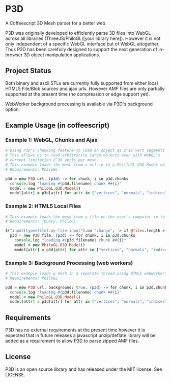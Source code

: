 P3D
====

A Coffeescript 3D Mesh parser for a better web.

P3D was originally developed to efficiently parse 3D files into WebGL across all libraries (ThreeJS/PhiloGL/[your library here]). However it is not only independent of a specific WebGL interface but of WebGL altogether. Thus P3D has been carefully designed to support the next generation of in-browser 3D object manipulation applications.


Project Status
---------------

Both binary and ascii STLs are currently fully supported from either local HTML5 File/Blob sources and ajax urls. However AMF files are only partially supported at the present time (no compression or edge support yet).

WebWorker background processing is available via P3D's background option.


Example Usage (in coffeescript)
--------------------------------

### Example 1: WebGL, Chunks and Ajax

```coffeescript
# Using P3D's chunking feature to load an object as 2^16 vert segments
# This allows us to load arbitrarily large objects even with WebGL's
# current limitation 2^16 verts per mesh.
# This example loads the mesh from a url in to a PhilloGL O3D.Model object.
# Requirements: PhiloGL

p3d = new P3D url, (p3d) -> for chunk, i in p3d.chunks
  console.log "loading #{p3d.filename} chunk ##{i}"
  model = new PhiloGL.O3D.Model()
  model[attr] = p3d[attr] for attr in ["vertices", "normals", "indices"]
```


### Example 2: HTML5 Local Files

```coffeescript
# This example loads the mesh from a file on the user's computer in to a PhilloGL O3D.Model object.
# Requirements: jQuery, PhiloGL

$("input[type=file].my-file-input").on "change", -> if @files.length > 0
  p3d = new P3D file, (p3d) -> for chunk, i in p3d.chunks
    console.log "loading #{p3d.filename} chunk ##{i}"
    model = new PhiloGL.O3D.Model()
    model[attr] = p3d[attr] for attr in ["vertices", "normals", "indices"]
```


### Example 3: Background Processing (web workers)

```coffeescript
# This example loads a mesh in a seperate thread using HTML5 webworkers and transferable objects
# Requirements: PhiloGL

p3d = new P3D url, background: true, (p3d) -> for chunk, i in p3d.chunks
  console.log "loading #{p3d.filename} chunk ##{i}"
  model = new PhiloGL.O3D.Model()
  model[attr] = p3d[attr] for attr in ["vertices", "normals", "indices"]
```

Requirements
-------------

P3D has no external requirements at the present time however it is expected that in future releases a javascript unzip/deflate library will be added as a requirement to allow P3D to parse zipped AMF files.


License
--------

P3D is an open source library and has released under the MIT license. See LICENSE.
